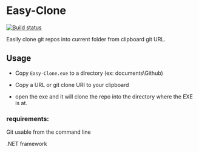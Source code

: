 # Easy-Clone

[![Build status](https://ci.appveyor.com/api/projects/status/rump8m60fps5f8lt/branch/master?svg=true)](https://ci.appveyor.com/project/judge2020/easy-clone/branch/master)

Easily clone git repos into current folder from clipboard git URL.

## Usage

* Copy `Easy-Clone.exe` to a directory (ex: documents\Github)

* Copy a URL or git clone URI to your clipboard

* open the exe and it will clone the repo into the directory where the EXE is at.

### requirements:

Git usable from the command line

.NET framework

